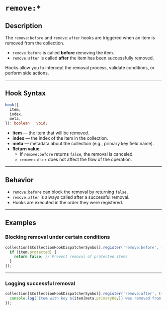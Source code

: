 # `remove:*`

## Description

The `remove:before` and `remove:after` hooks are triggered when an item is removed from the collection.

- `remove:before` is called **before** removing the item.
- `remove:after` is called **after** the item has been successfully removed.

Hooks allow you to intercept the removal process, validate conditions, or perform side actions.

---

## Hook Syntax

```ts
hook({
  item,
  index,
  meta,
}): boolean | void;
```

- **item** — the item that will be removed.
- **index** — the index of the item in the collection.
- **meta** — metadata about the collection (e.g., primary key field name).
- **Return value**:
  - If `remove:before` returns `false`, the removal is canceled.
  - `remove:after` does not affect the flow of the operation.

---

## Behavior

- `remove:before` can block the removal by returning `false`.
- `remove:after` is always called after a successful removal.
- Hooks are executed in the order they were registered.

---

## Examples

### Blocking removal under certain conditions

```ts
collection[$CollectionHookDispatcherSymbol].register('remove:before', ({ item }) => {
  if (item.protected) {
    return false; // Prevent removal of protected items
  }
});
```

---

### Logging successful removal

```ts
collection[$CollectionHookDispatcherSymbol].register('remove:after', ({ item, index, meta }) => {
  console.log(`Item with key ${item[meta.primaryKey]} was removed from position ${index}`);
});
```
